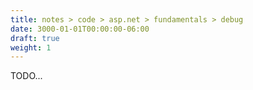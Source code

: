```yaml
---
title: notes > code > asp.net > fundamentals > debug
date: 3000-01-01T00:00:00-06:00
draft: true
weight: 1
---
```


TODO...
